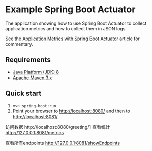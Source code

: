 Example Spring Boot Actuator
============================

The application showing how to use Spring Boot Actuator to collect application metrics and how to collect them in JSON logs.

See the [Application Metrics with Spring Boot Actuator](http://kielczewski.eu/2015/01/application-metrics-with-spring-boot-actuator/) article for
commentary.

Requirements
------------
* [Java Platform (JDK) 8](http://www.oracle.com/technetwork/java/javase/downloads/index.html)
* [Apache Maven 3.x](http://maven.apache.org/)

Quick start
-----------
1. `mvn spring-boot:run`
3. Point your browser to [http://localhost:8080/](http://localhost:8080/) and then to [http://localhost:8081/](http://localhost:8081/)


访问数据
http://localhost:8080/greeting/1
查看统计
http://127.0.0.1:8081/metrics

查看所有endpoints
http://127.0.0.1:8081/showEndpoints